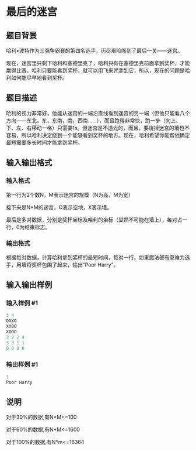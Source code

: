 # 最后的迷宫

## 题目背景

哈利•波特作为三强争霸赛的第四名选手，历尽艰险闯到了最后一关——迷宫。

现在，迷宫里只剩下哈利和塞德里克了，哈利只有在塞德里克前面拿到奖杯，才能赢得比赛。哈利只要能看到奖杯，就可以用飞来咒拿到它，所以，现在的问题是哈利如何能尽早地看到奖杯。

## 题目描述

哈利的视力非常好，他能从迷宫的一端沿直线看到迷宫的另一端（但他只能看八个方向——东北，东，东南，南，西南……），而且跑得非常快，跑一步（向上、下、左、右移动一格）只需要1s。但迷宫是不透光的，而且，要烧掉迷宫的墙也不容易，所以哈利决定绕到一个能够看到奖杯的地方。现在，哈利希望你能帮他确定最短需要多长时间才能拿到奖杯。

## 输入输出格式

### 输入格式

第一行为2个数N，M表示迷宫的规模（N为高，M为宽）

接下来是N\*M的迷宫，O表示空地，X表示墙。

最后是多对数据，分别是奖杯坐标及哈利的坐标（显然不可能在墙上），每对占一行，0为结束标志。

### 输出格式

根据每对数据，计算哈利拿到奖杯的最短时间，每对一行。如果魔法部有意难为选手，用墙将奖杯包围了起来，输出”Poor Harry”。

## 输入输出样例

### 输入样例 #1

```cpp
3 4
OXXO
XXOO
XOOO
3 2 2 4
3 3 1 1
0 0 0 0

```
### 输出样例 #1

```cpp
1
Poor Harry

```
## 说明

对于30%的数据,有N\*M<=100

对于60%的数据,有N\*M<=1600

对于100%的数据,有N\*m<=16384


